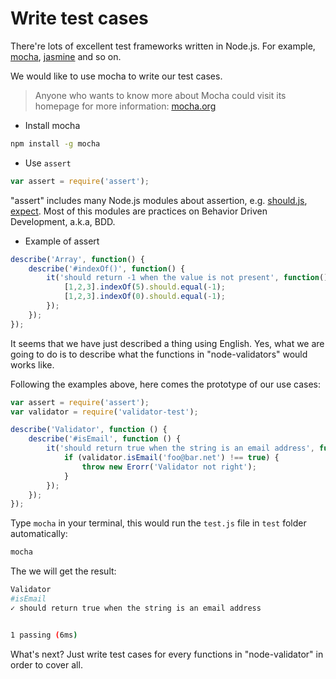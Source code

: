 # Write test cases

There're lots of excellent test frameworks written in Node.js. For example, [mocha](https://www.npmjs.com/package/mocha), [jasmine](https://github.com/jasmine/jasmine) and so on.

We would like to use mocha to write our test cases.

> Anyone who wants to know more about Mocha could visit its homepage for more information: [mocha.org](http://mochajs.org/)

- Install mocha

```sh
npm install -g mocha
```

- Use `assert`

```js
var assert = require('assert');
```

"assert" includes many Node.js modules about assertion, e.g. [should.js](https://github.com/visionmedia/should.js), [expect](https://github.com/LearnBoost/expect.js). Most of this modules are practices on Behavior Driven Development, a.k.a, BDD.

- Example of assert

```js
describe('Array', function() {
    describe('#indexOf()', function() {
        it('should return -1 when the value is not present', function() {
            [1,2,3].indexOf(5).should.equal(-1);
            [1,2,3].indexOf(0).should.equal(-1);
        });
    });
});
```

It seems that we have just described a thing using English. Yes, what we are going to do is to describe what the functions in "node-validators" would works like.

Following the examples above, here comes the prototype of our use cases:

```js
var assert = require('assert');
var validator = require('validator-test');

describe('Validator', function () {
    describe('#isEmail', function () {
        it('should return true when the string is an email address', function () {
            if (validator.isEmail('foo@bar.net') !== true) {
                throw new Erorr('Validator not right');
            }
        });
    });
});
```

Type `mocha` in your terminal, this would run the `test.js` file in `test` folder automatically:

```sh
mocha
```

The we will get the result:

```sh
Validator
#isEmail
✓ should return true when the string is an email address


1 passing (6ms)
```

What's next? Just write test cases for every functions in "node-validator" in order to cover all.
